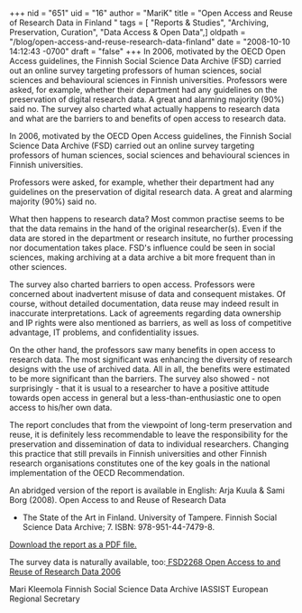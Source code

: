 +++
nid = "651"
uid = "16"
author = "MariK"
title = "Open Access and Reuse of Research Data in Finland "
tags = [ "Reports & Studies", "Archiving, Preservation, Curation", "Data Access & Open Data",]
oldpath = "/blog/open-access-and-reuse-research-data-finland"
date = "2008-10-10 14:12:43 -0700"
draft = "false"
+++
In 2006, motivated by the OECD Open Access guidelines, the Finnish
Social Science Data Archive (FSD) carried out an online survey targeting
professors of human sciences, social sciences and behavioural sciences
in Finnish universities. Professors were asked, for example, whether
their department had any guidelines on the preservation of digital
research data. A great and alarming majority (90%) said no. The survey
also charted what actually happens to research data and what are the
barriers to and benefits of open access to research data.

In 2006, motivated by the OECD Open Access guidelines, the Finnish
Social Science Data Archive (FSD) carried out an online survey targeting
professors of human sciences, social sciences and behavioural sciences
in Finnish universities.

Professors were asked, for example, whether their department had any
guidelines on the preservation of digital research data. A great and
alarming majority (90%) said no.

What then happens to research data? Most common practise seems to be
that the data remains in the hand of the original researcher(s). Even if
the data are stored in the department or research insitute, no further
processing nor documentation takes place. FSD's influence could be seen
in social sciences, making archiving at a data archive a bit more
frequent than in other sciences.

The survey also charted barriers to open access. Professors were
concerned about inadvertent misuse of data and consequent mistakes. Of
course, without detailed documentation, data reuse may indeed result in
inaccurate interpretations. Lack of agreements regarding data ownership
and IP rights were also mentioned as barriers, as well as loss of
competitive advantage, IT problems, and confidentiality issues.

On the other hand, the professors saw many benefits in open access to
research data. The most significant was enhancing the diversity of
research designs with the use of archived data. All in all, the benefits
were estimated to be more significant than the barriers. The survey also
showed - not surprisingly - that it is usual to a researcher to have a
positive attitude towards open access in general but a
less-than-enthusiastic one to open access to his/her own data.

The report concludes that from the viewpoint of long-term preservation
and reuse, it is definitely less recommendable to leave the
responsibility for the preservation and dissemination of data to
individual researchers. Changing this practice that still prevails in
Finnish universities and other Finnish research organisations
constitutes one of the key goals in the national implementation of the
OECD Recommendation.

An abridged version of the report is available in English:
Arja Kuula & Sami Borg (2008). Open Access to and Reuse of Research Data
- The State of the Art in Finland. University of Tampere. Finnish Social
Science Data Archive; 7. ISBN:
978-951-44-7479-8.[](http://www.fsd.uta.fi/fi/julkaisut/julkaisusarja/FSDjs07_OECD_en.pdf "OA Report")

[Download the report as a PDF
file.](http://www.fsd.uta.fi/fi/julkaisut/julkaisusarja/FSDjs07_OECD_en.pdf "OA Report")

The survey data is naturally available, too:[
FSD2268 Open Access to and Reuse of Research Data
2006](http://www.fsd.uta.fi/en/data/catalogue/FSD2268/meF2268e.html "FSD2268 Description")

Mari Kleemola
Finnish Social Science Data Archive
IASSIST European Regional Secretary
